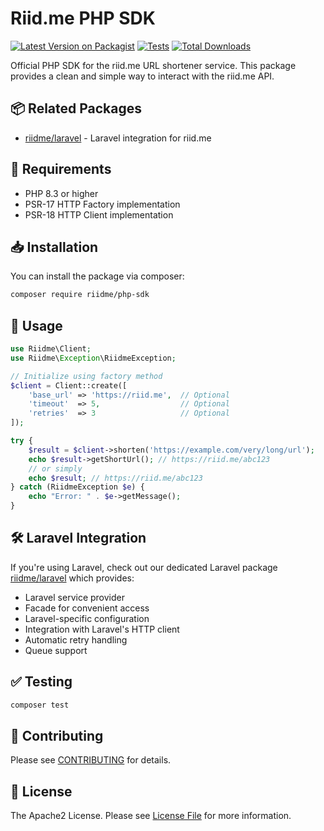 # Riid.me PHP SDK

[![Latest Version on Packagist](https://img.shields.io/packagist/v/riidme/php-sdk.svg)](https://packagist.org/packages/riidme/php-sdk)
[![Tests](https://github.com/prykris/riid.me-php/actions/workflows/tests.yml/badge.svg)](https://github.com/prykris/riid.me-php/actions/workflows/tests.yml)
[![Total Downloads](https://img.shields.io/packagist/dt/riidme/php-sdk.svg)](https://packagist.org/packages/riidme/php-sdk)

Official PHP SDK for the riid.me URL shortener service. This package provides a clean and simple way to interact with the riid.me API.

## 📦 Related Packages

- [riidme/laravel](https://github.com/prykris/riid.me-laravel) - Laravel integration for riid.me

## 🔧 Requirements

- PHP 8.3 or higher
- PSR-17 HTTP Factory implementation
- PSR-18 HTTP Client implementation

## 📥 Installation

You can install the package via composer:

```bash
composer require riidme/php-sdk
```

## 🚀 Usage

```php
use Riidme\Client;
use Riidme\Exception\RiidmeException;

// Initialize using factory method
$client = Client::create([
    'base_url' => 'https://riid.me',  // Optional
    'timeout'  => 5,                  // Optional
    'retries'  => 3                   // Optional
]);

try {
    $result = $client->shorten('https://example.com/very/long/url');
    echo $result->getShortUrl(); // https://riid.me/abc123
    // or simply
    echo $result; // https://riid.me/abc123
} catch (RiidmeException $e) {
    echo "Error: " . $e->getMessage();
}
```

## 🛠️ Laravel Integration

If you're using Laravel, check out our dedicated Laravel package [riidme/laravel](https://github.com/prykris/riid.me-laravel) which provides:

- Laravel service provider
- Facade for convenient access
- Laravel-specific configuration
- Integration with Laravel's HTTP client
- Automatic retry handling
- Queue support

## ✅ Testing

```bash
composer test
```

## 🤝 Contributing

Please see [CONTRIBUTING](CONTRIBUTING.md) for details.

## 📄 License

The Apache2 License. Please see [License File](LICENSE.md) for more information.